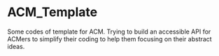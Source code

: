 # ACM_Template
Some codes of template for ACM. Trying to build an accessible API for ACMers to simplify their coding to help them focusing on their abstract ideas.
